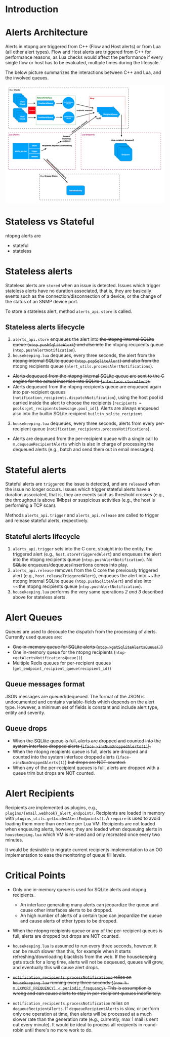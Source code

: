 

# Introduction

# Alerts Architecture

Alerts in ntopng are triggered from C++ (Flow and Host alerts) or from Lua (all other alert types).
Flow and Host alerts are triggered from C++ for performance reasons, as Lua checks would affect the
performance if every single flow or host has to be evaluated, multiple times during the lifecycle.

The below picture summarizes the interactions between C++ and Lua, and the involved queues.

![Alerts architecture big picture](../img/alerts-architecture.png)

# Stateless vs Stateful

ntopng alerts are

- stateful
- stateless

# Stateless alerts

Stateless alerts are `stored` when an issue is detected. Issues which trigger stateless alerts have no duration associated, that is, they are basically events such as the connection/disconnection of a device, or the change of the status of an SNMP device port.

To store a stateless alert, method `alerts_api.store` is called.

## Stateless alerts lifecycle

1. `alerts_api.store` enqueues the alert into ~~the ntopng internal SQLite queue (`ntop.pushSqliteAlert`) and also into~~ the ntopng recipients queue (`ntop.pushAlertNotification`).
2. `housekeeping.lua` dequeues, every three seconds, the alert from the ~~ntopng internal SQLite queue (`ntop.popSqliteAlert`) and also from the~~ ntopng recipients queue (`alert_utils.processAlertNotifications`).

  - ~~Alerts dequeued from the ntopng internal SQLite queue are sent to the C engine for the actual insertion into SQLite (`interface.storeAlert`).~~
  - Alerts dequeued from the ntopng recipients queue are enqueued again into per-recipient queues (`notification_recipients.dispatchNotification`), using the host pool id carried inside the alert to choose the recipients (`recipients = pools:get_recipients(message.pool_id)`). Alerts are always enqueued also into the builtin SQLite recipient `builtin_sqlite_recipient`.

3. `housekeeping.lua` dequeues, every three seconds, alerts from every per-recipient queue (`notification_recipients.processNotifications`).

  - Alerts are dequeued from the per-recipient queue with a single call to `m.dequeueRecipientAlerts` which is also in charge of processing the dequeued alerts (e.g., batch and send them out in email messages).

# Stateful alerts

Stateful alerts are `trigger`ed the issue is detected, and are `release`d when the issue no longer occurs. Issues which trigger stateful alerts have a duration associated, that is, they are events such as threshold crosses (e.g., the throughput is above 1Mbps) or suspicious activities (e.g., the host is performing a TCP scan).

Methods `alerts_api.trigger` and `alerts_api.release` are called to trigger and release stateful alerts, respectively.

## Stateful alerts lifecycle

1. `alerts_api.trigger` sets into the C core, straight into the entity, the triggered alert (e.g., `host.storeTriggeredAlert`) and enqueues the alert into the ntopng recipients queue (`ntop.pushAlertNotification`). No ~~SQLite~~ enqueues/dequeues/insertions comes into play.
2. `alerts_api.release` removes from the C core the previously triggered alert (e.g., `host.releaseTriggeredAlert`), enqueues the alert into ~~the ntopng internal SQLite queue (`ntop.pushSqliteAlert`) and also into ~~the ntopng recipients queue (`ntop.pushAlertNotification`).
3. `housekeeping.lua` performs the very same operations *2 and 3* described above for stateless alerts.

# Alert Queues

Queues are used to decouple the dispatch from the processing of alerts. Currently used queues are:

- ~~One in-memory queue for SQLite alerts (`ntop->getSqliteAlertsQueue()`)~~
- One in-memory queue for the ntopng recipients (`ntop->getAlertsNotificationsQueue()`)
- Multiple Redis queues for per-recipient queues (`get_endpoint_recipient_queue(recipient_id)`)

## Queue messages format

JSON messages are queued/dequeued. The format of the JSON is undocumented and contains variable-fields which depends on the alert type. However, a minimum set of fields is constant and include alert type, entity and severity.

## Queue drops

- ~~When the SQLlite queue is full, alerts are dropped and counted into the system interface dropped alerts (`iface->incNumDroppedAlerts(1)`).~~
- When the ntopng recipients queue is full, alerts are dropped and counted into the system interface dropped alerts (`iface->incNumDroppedAlerts(1)`) ~~but drops are NOT counted.~~
- When any of the per-recipient queues is full, alerts are dropped with a queue trim but drops are NOT counted.

# Alert Recipients

Recipients are implemented as plugins, e.g., `plugins/{email,webhook}_alert_endpoint/`. Recipients are loaded in memory with `plugins_utils.getLoadedAlertEndpoints()`. A `require` is used to avoid loading them more than one time per Lua VM. Recipients are not loaded when enqueuing alerts, however, they are loaded when dequeuing alerts in `housekeeping.lua` which VM is re-used and only recreated once every two minutes.

It would be desirable to migrate current recipients implementation to an OO implementation to ease the monitoring of queue fill levels.

# Critical Points

- Only one in-memory queue is used for SQLite alerts and ntopng recipients.

  - An interface generating many alerts can jeopardize the queue and cause other interfaces alerts to be dropped.
  - An high number of alerts of a certain type can jeopardize the queue and cause alerts of other types to be dropped.
  
- When ~~the ntopng recipients queue or~~ any of the per-recipient queues is full, alerts are dropped but drops are NOT counted.
- `housekeeping.lua` is assumed to run every three seconds, however, it can be much slower than this, for example when it starts refreshing/downloading blacklists from the web. If the housekeeping gets stuck for a long time, alerts will not be dequeued, queues will grow, and eventually this will cause alert drops.
- ~~`notification_recipients.processNotifications` relies on `housekeeping.lua` running every three seconds (`(now % m.EXPORT_FREQUENCY) < periodic_frequency`). This is assumption is wrong and can cause alerts to stay in per-recipient queues indefinitely.~~
- `notification_recipients.processNotification` relies on `dequeueRecipientAlerts`. If `dequeueRecipientAlerts` is slow, or perform only one operation at time, then alerts will be processed at a much slower rate than the generation rate (e.g., currently, max 1 mail is sent out every minute). It would be ideal to process all recipients in round-robin until there's no more work to do.


